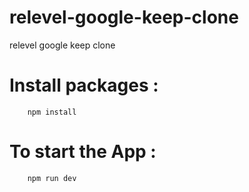 # relevel-google-keep-clone
relevel google keep clone
# Install packages :
```
    npm install
```

# To start the App :
```
    npm run dev
```
